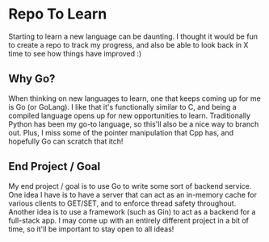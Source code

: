 # Repo To Learn
Starting to learn a new language can be daunting. I thought it would be fun to create a repo to track my progress, and also be able to look back in X time to see how things have improved :)

## Why Go?
When thinking on new languages to learn, one that keeps coming up for me is Go (or GoLang). I like that it's functionally similar to C, and being a compiled language opens up for new opportunities to learn. Traditionally Python has been my go-to language, so this'll also be a nice way to branch out. Plus, I miss some of the pointer manipulation that Cpp has, and hopefully Go can scratch that itch!

## End Project / Goal
My end project / goal is to use Go to write some sort of backend service. One idea I have is to have a server that can act as an in-memory cache for various clients to GET/SET, and to enforce thread safety throughout. Another idea is to use a framework (such as Gin) to act as a backend for a full-stack app. I may come up with an entirely different project in a bit of time, so it'll be important to stay open to all ideas!
